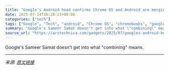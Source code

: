 ```yaml
---
title: "Google’s Android head confirms Chrome OS and Android are merging"
date: 2025-07-14T16:28:23+08:00
categories: ["tech"]
tags: ["Google", "Tech", "android", "Chrome OS", "chromebooks", "google"]
summary: "Google's Sameer Samat doesn't get into what \"combining\" means."
source_url: "https://arstechnica.com/gadgets/2025/07/googles-android-head-confirms-chrome-os-and-android-are-merging/"
---
```


Google's Sameer Samat doesn't get into what "combining" means.

---

*来源: [原文链接](https://arstechnica.com/gadgets/2025/07/googles-android-head-confirms-chrome-os-and-android-are-merging/)*
